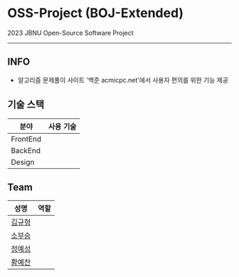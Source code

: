 # OSS-Project (BOJ-Extended)
2023 JBNU Open-Source Software Project

---

## INFO
* 알고리즘 문제풀이 사이트 '백준 acmicpc.net'에서 사용자 편의를 위한 기능 제공

## 기술 스택
|분야|사용 기술|
|---|---|
|FrontEnd|  |
|BackEnd|  |
|Design|  |

## Team
|성명|역할|
|---|---|
|[김규형](https://github.com/)||
|[소부승](https://github.com/bootkorea)||
|[정예성](https://github.com/)||
|[황예찬](https://github.com/)||

